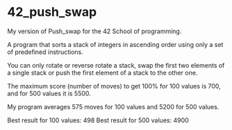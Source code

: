 # 42_push_swap
My version of Push_swap for the 42 School of programming.

A program that sorts a stack of integers in ascending order using only a set of predefined instructions.

You can only rotate or reverse rotate a stack, swap the first two elements of a single stack or push the first element of a stack to the other one.

The maximum score (number of moves) to get 100% for 100 values is 700, and for 500 values it is 5500.

My program averages 575 moves for 100 values and 5200 for 500 values.

Best result for 100 values: 498
Best result for 500 values: 4900

